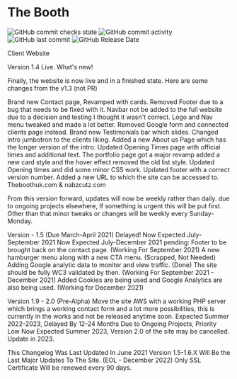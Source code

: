 # The Booth
![GitHub commit checks state](https://img.shields.io/github/checks-status/Raheemshah2809/booth/711ecc21465c09d0aa07f824ae1941c3c9d5dd12)
![GitHub commit activity](https://img.shields.io/github/commit-activity/m/Raheemshah2809/booth)
![GitHub last commit](https://img.shields.io/github/last-commit/Raheemshah2809/booth)
![GitHub Release Date](https://img.shields.io/github/release-date/Raheemshah2809/Booth)

 Client Website 


Version 1.4 Live.
What's new!

Finally, the website is now live and in a finished state. Here are some changes from the v1.3 (not PR)

Brand new Contact page, Revamped with cards.
Removed Footer due to a bug that needs to be fixed with it.
Navbar not be added to the full website due to a decision and testing I thought it wasn't correct.
Logo and Nav menu tweaked and made a lot better.
Removed Google form and connected clients page instead.
Brand new Testimonials bar which slides.
Changed intro jumbotron to the clients liking.
Added a new About us Page which has the longer version of the intro.
Updated Opening Times page with official times and additional text.
The portfolio page got a major revamp added a new card style and the hover effect removed the old list style.
Updated Opening times and did some minor CSS work.
Updated footer with a correct version number.
Added a new URL to which the site can be accessed to.
Theboothuk.com & nabzcutz.com

From this version forward, updates will now be weekly rather than daily. due to ongoing projects elsewhere, If something is urgent this will be put first. Other than that minor tweaks or changes will be weekly every Sunday-Monday.

Version - 1.5 (Due March-April 2021) Delayed! Now Expected July-September 2021 Now Expected July-December 2021
pending:
Footer to be brought back on the contact page. (Working For September 2021)
A new hamburger menu along with a new CTA menu. (Scrapped, Not Needed)
Adding Google analytic data to monitor and view traffic. (Done)
The site should be fully WC3 validated by then. (Working For September 2021 - December 2021)
Added Cookies are being used and Google Analytics are also being used. (Working for December 2021)

Version 1.9 - 2.0 (Pre-Alpha)
Move the site AWS with a working PHP server which brings a working contact form and a lot more possibilities, this is currently in the works and not be released anytime soon. Expected Summer 2022-2023, Delayed By 12-24 Months Due to Ongoing Projects, Priority Low
Now Expected Summer 2023, Version 2.0 of the site may be cancelled. Update in 2023.

This Changelog Was Last Updated In June 2021
Version 1.5-1.6.X Will Be the Last Major Updates To The Site. (EOL - December 2022)
Only SSL Certificate Will be renewed every 90 days.
